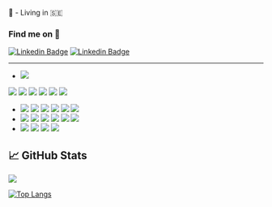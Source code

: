 
<!--  <img src="https://capsule-render.vercel.app/api?type=waving&color=gradient&customColorList=19,0,100)&height=200&section=header&text=Hi there, I'm Zee!&fontSize=90&animation=twinkling&fontColor=273c5c" />  
<img src="https://capsule-render-espz24qae-kyechan99.vercel.app/api?type=waving&color=gradient&customColorList=31&text=Hi there, It's Zee here&height=200&animation=twinkling&fontColor=4fe3dc"/> -->


:round_pushpin: - Living in :sweden:
<!-- - :man_student: I’m soon to graduate as a **full stack** developer -->


### Find me on :crystal_ball:

[![Linkedin Badge](https://img.shields.io/badge/LinkedIn-0077B5?style=for-the-badge&logo=linkedin&logoColor=white)](https://www.linkedin.com/in/zee-xiyad/) 
[![Linkedin Badge](https://img.shields.io/badge/dev.to-0A0A0A?style=for-the-badge&logo=dev.to&logoColor=white)](https://dev.to/zee92)

---
-  [<image src="https://img.shields.io/badge/Node.js-43853D?style=for-the-badge&logo=node.js&logoColor=white" />](https://img.shields.io/badge/Golang-E7F2EB?style=for-the-badge&logo=go&logoColor=rgb(103,207,221))
  <image src="https://img.shields.io/badge/Node.js-43853D?style=for-the-badge&logo=node.js&logoColor=white" />
   <image src="https://img.shields.io/badge/JavaScript-F7DF1E?style=for-the-badge&logo=javascript&logoColor=black" />
   <image src="https://img.shields.io/badge/graphql-DD34A6?style=for-the-badge&logo=graphql&logoColor=white%22" /> 
   <image src="https://img.shields.io/badge/TypeScript-2E72BD?style=for-the-badge&logo=typeScript&logoColor=white" />
   <image src="https://img.shields.io/badge/postgresql-white?style=for-the-badge&logo=postgresql&logoColor=black%22" />
   <image src="https://img.shields.io/badge/Python-3776AB?style=for-the-badge&logo=python&logoColor=white" />
  
- <image src="https://img.shields.io/badge/React-20232A?style=for-the-badge&logo=react&logoColor=61DAFB" />
  <image src="https://img.shields.io/badge/Django-092E20?style=for-the-badge&logo=django&logoColor=white" />
  <image src="https://img.shields.io/badge/Express-f5f542?style=for-the-badge&logo=express&logoColor=black" />
  <image src="https://img.shields.io/badge/MongoDB-0EA34B?style=for-the-badge&logo=MongoDB&logoColor=00284A" />
  <image src="https://img.shields.io/badge/Redux-764ABC?style=for-the-badge&logo=redux&logoColor=white" />
  <image src="https://img.shields.io/badge/Sequelize-52B0E7?style=for-the-badge&logo=sequelize&logoColor=white" />
  
- <image src="https://img.shields.io/badge/Tailwind%20CSS-black?style=for-the-badge&logo=Tailwind%20CSS&logoColor=white%22" />
  <image src="https://img.shields.io/badge/Bootstrap-563D7C?style=for-the-badge&logo=bootstrap&logoColor=white" />
  <image src="https://img.shields.io/badge/-Sass-%23CC6699?style=flat-square&logo=sass&logoColor=ffffff" />
  <image src="https://img.shields.io/badge/React_Router-CA4245?style=for-the-badge&logo=react-router&logoColor=white" />
  <image src="https://img.shields.io/badge/CSS3-1572B6?style=for-the-badge&logo=css3&logoColor=white" />
  <image src="https://img.shields.io/badge/HTML5-E34F26?style=for-the-badge&logo=html5&logoColor=white" />

- <image src="https://img.shields.io/badge/git-F05032?style=for-the-badge&logo=git&logoColor=white" />
  <image src="https://img.shields.io/badge/-GitHub-181717?style=flat-square&logo=github" />
  <image src="https://img.shields.io/badge/npm-CB3837?style=for-the-badge&logo=npm&logoColor=white" />
  <image src="https://img.shields.io/badge/-Github%20Actions-2088FF?style=flat-square&logo=github-actions&logoColor=ffffff" />
  


## &#x1f4c8; GitHub Stats
![](https://komarev.com/ghpvc/?username=Mo-Xiyad)   



<!-- THIS WORKS -->
<!-- <a href="https://github.com/Mo-Xiyad/Mo-Xiyad">
<div align="center">
<a href="https://github.com/Mo-Xiyad/Mo-Xiyad">
 <img align="center" src="https://github-readme-stats.vercel.app/api?username=Mo-Xiyad&theme=dark&show_icons=true&line_height=27&count_private=true&title_color=ffffff&text_color=c9cacc&icon_color=2bbc8a&bg_color=1d1f21" alt="Zee's GitHub Stats" />
   <img align="center" src="http://github-readme-streak-stats.herokuapp.com?user=Mo-Xiyad&theme=dark&hide_border=true&date_format=M%20j%5B%2C%20Y%5D&exclude_days=Sun%2CSat" alt="Zee's GitHub Stats" />
</a>
 </div>
  <img align="center" src="https://github-readme-stats.vercel.app/api/top-langs/?username=Mo-Xiyad&hide=java,html,tex&title_color=ffffff&text_color=c9cacc&icon_color=2bbc8a&bg_color=1d1f21&langs_count=3" />
</a>   -->




 [![Top Langs](https://github-readme-stats.vercel.app/api/top-langs/?username=Mo-Xiyad&hide=java,html,css,scss&layout=compact&theme=github_dark&card_width=445&langs_count=10)](https://github.com/anuraghazra/github-readme-stats) 
 <!-- [![Top Langs](https://github-readme-stats.vercel.app/api/top-langs/?username=Mo-Xiyad&layout=compact&theme=github_dark&card_width=445&langs_count=10)](https://github.com/anuraghazra/github-readme-stats) -->

<!--  TOp Lang-->
<!-- <div> 
 <a href="https://github.com/Mo-Xiyad">
  <img align="center" src="https://github-readme-stats-zee-git-master-mo-xiyad.vercel.app/api?username=Mo-Xiyad&show_icons=true&theme=transparent" alt="Zee's GitHub stats"/>
</a> 
  <a href="https://github.com/Mo-Xiyad">
    <img align="center" src="https://github-readme-stats-zee-git-master-mo-xiyad.vercel.app/api/top-langs/?username=Mo-Xiyad&layout=compact&theme=transparent"/>
  </a>
</div> -->


